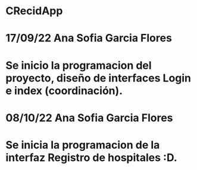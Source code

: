 # CRecidApp
#
#           17/09/22 Ana Sofia Garcia Flores
#           Se inicio la programacion del proyecto, diseño de interfaces Login e index (coordinación).
#
#
#
#
#
#
#
#
#           08/10/22 Ana Sofia Garcia Flores
#           Se inicia la programacion de la interfaz Registro de hospitales :D.
#
#
#
#
#
#
#
#
#
#
#
#
#
#
#
#
#
